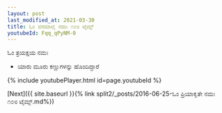 ```yaml
---
layout: post
last_modified_at: 2021-03-30
title: ಓಂ ವನಮಾಲೈ ನಮಃ ೧೦೮ ಟೈಮ್ಸ್
youtubeId: Fqq_qPyNM-0
---
```

 
 
 ಓಂ ತ್ರಯಕ್ಷಯ ನಮಃ  
 
 -  ಯಾರು ಮೂರು ಕಣ್ಣುಗಳನ್ನು ಹೊಂದಿದ್ದಾರೆ 
 
  
 
  
 
 
 
 
 
 


{% include youtubePlayer.html id=page.youtubeId %}
 
[Next]({{ site.baseurl }}{% link  split2/_posts/2016-06-25-ಓಂ ಪ್ರಿಯಾಕೃತೇ ನಮಃ ೧೦೮ ಟೈಮ್ಸ್.md%})
 
